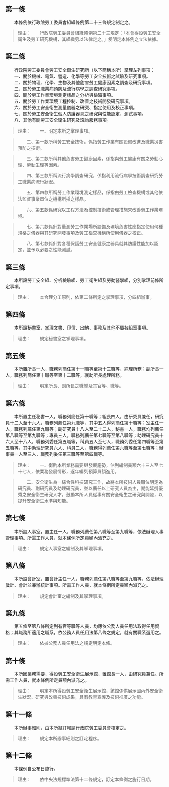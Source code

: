 第一條 
-------
　　本條例依行政院勞工委員會組織條例第二十三條規定制定之。  
> 理由：　　行政院勞工委員會組織條例第二十三規定：「本會得設勞工安全衛生及勞工研究機構，其組織另以法律定之。」爰明定本條例之立法依據。



第二條 
-------
　　行政院勞工委員會勞工安全衛生研究所（以下簡稱本所）掌理左列事項：  
　　一、關於機械、電氣、營造、化學等勞工安全技術之試驗及研究事項。  
　　二、關於物理、化學、生物及其他危害勞工健康因素之調查及研究事項。  
　　三、關於勞工職業病預防及流行病學之調查研究事項。  
　　四、關於勞工作業環境測定樣品之分析與檢驗事項。  
　　五、關於勞工作業環境工程控制、改善之技術開發研究事項。  
　　六、關於勞工安全衛生測量儀器之研究、指定使用及校正事項。  
　　七、關於勞工安全衛生個人防護器具之研究與性能認定、測試事項。  
　　八、其他有關勞工安全衛生研究及諮詢服務事項。  
> 理由：　　一、明定本所之掌理事項。

> 　　二、第一款所稱勞工安全技術，係指勞工作業有關設備改進及職業災害預防之技術。

> 　　三、第二款所稱其他危害勞工健康因素，係指與勞工健康有關之勞動心理、勞動生理等因素。

> 　　四、第三款所稱流行病學調查研究，係指利用流行病學技術調查研究勞工職業病流行狀況。

> 　　五、第四款所稱勞工作業環境測定樣品，係指由勞工檢查機構或其他依法監督事業單位之機構所採之樣品。

> 　　六、第五款係研究以工程方法及控制技術或管理措施來改善勞工作業環境。

> 　　七、第六款係針對量測勞工作業場所設備及環境危害性應指定使用何種規格之儀器與其研究開發事項及勞工檢查機構所使用儀器之校正。

> 　　八、第七款係針對各種保護勞工安全健康之器具就其防護性能加以認定，並予以必要之性能測試。



第三條 
-------
　　本所設勞工安全組、分析檢驗組、勞工衛生組及勞動醫學組，分別掌理前條所定事項。  
> 理由：　　本合理分工原則，依第二條所定之掌理事項，分四組辦事。



第四條 
-------
　　本所設秘書室，掌理文書、印信、出納、事務及其他不屬各組室事項。  
> 理由：　　規定秘書室之掌理事項。



第五條 
-------
　　本所置所長一人，職務列簡任第十一職等至第十三職等，綜理所務；副所長一人，職務列簡任第十職等至第十二職等，襄助所長處理所務。  
> 理由：　　明定所長、副所長之職掌及其官等、職等。



第六條 
-------
　　本所置主任秘書一人，職務列簡任第十職等；組長四人，由研究員兼任，研究員十二人至十六人，職務列薦任第九職等，其中五人得列簡任第十職等；室主任一人，職務列薦任第九職等；副研究員十八人至二十二人，秘書一人，職務均列薦任第八職等至第九職等；專員三人，職務列薦任第七職等至第八職等；助理研究員十六人至十八人，職務列委任第五職等，科員五人至七人，職務列委任第四職等至第五職等，其中助理研究員六人、科員二人，職務得列薦任第六職等至第七職等；辦事員一人至三人，職務列委任第三職等至第四職等。  
> 理由：　　一、衡酌本所業務需要與發展趨勢，估列編制員額六十三人至七十七人，依業務發展情形，逐年編列預算員額進用。

> 　　二、安全衛生為一綜合性科技研究工作，故將本所技術人員職位明定為研究員、副研究員及助理研究員，並以薦任以上研究人員為主，期能延攬優秀之安全衛生研究人才，鼓勵本所人員從事有關安全衛生之研究與開發，以提升安全衛生水準與知能。



第七條 
-------
　　本所設人事室，置主任一人，職務列薦任第八職等至第九職等，依法辦理人事管理事項。所需工作人員，就本條例所定員額內派充之。  
> 理由：　　規定人事室之編制及其掌理事項。



第八條 
-------
　　本所設會計室，置會計主任一人，職務列薦任第八職等至第九職等，依法辦理歲計、會計並兼辦統計事項。所需工作人員，就本條例所定員額內派充之。  
> 理由：　　規定會計室之編制及其掌理事項。



第九條 
-------
　　第五條至第八條所定列有官等職等人員，均應依公務人員任用法取得任用資格；其職務所適用之職系，依公務人員任用法第八條之規定，就有關職系選用之。  
> 理由：　　依據公務人員任用法之規定明定本條。



第十條 
-------
　　本所因業務需要，得設勞工安全衛生展示館，置館長一人，由研究員兼任。所需工作人員，就本條例所定員額內派充之。  
> 理由：　　明定本所得設勞工安全衛生展示館，該館係供展示國內外安全衛生狀況、研究與改善技術成果，具有教育宣導及技術推廣之功能。



第十一條 
---------
　　本所辦事細則，由本所擬訂報請行政院勞工委員會核定之。  
> 理由：　　規定本所辦事細則之訂定程序。



第十二條 
---------
　　本條例自公布日施行。  
> 理由：　　依中央法規標準法第十二條規定，訂定本條例之施行日期。